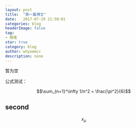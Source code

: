```yaml
---
layout: post
title:  "第一篇博文"
date:   2017-07-29 21:50:01
categories: blog
headerImage: false
tag:
- 随笔
star: true
category: blog
author: whyeemcc
description: none
---
```

暂为空

公式测试：

$$\sum_{n=1}^\infty 1/n^2 = \frac{\pi^2}{6}$$


## second

$$x_\mu$$